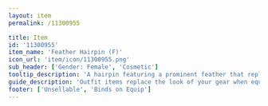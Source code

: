 ```yaml
---
layout: item
permalink: /11300955

title: Item
id: '11300955'
item_name: 'Feather Hairpin (F)'
icon_url: 'item/icon/11300955.png'
sub_header: ['Gender: Female', 'Cosmetic']
tooltip_description: 'A hairpin featuring a prominent feather that replicates a popular style of the Rococo period'
guide_description: 'Outfit items replace the look of your gear when equipped.'
footer: ['Unsellable', 'Binds on Equip']
---
```

